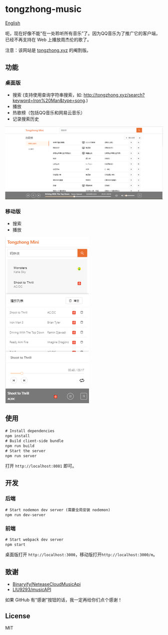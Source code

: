# tongzhong-music
<a href="./README_en.md">English</a>
<p>呃，现在好像不能“在一处聆听所有音乐”了。因为QQ音乐为了推广它的客户端，已经不再支持在 Web 上播放周杰伦的歌了。</p>
<p>注意：该网站是 <a href="http://tongzhong.xyz">tongzhong.xyz</a> 的阉割版。</p>

## 功能
### 桌面版
- 搜索
 (支持使用查询字符串搜索，如: <a href="http://tongzhong.xyz/search?keyword=Iron%20Man&type=song" >http://tongzhong.xyz/search?keyword=Iron%20Man&type=song</a>.)
- 播放
- 热歌榜（包括QQ音乐和网易云音乐）
- 记录搜索历史

<img src="./screenshots/desktop.PNG" alt="desktop">

### 移动版
- 搜索
- 播放

<img src="./screenshots/m.PNG" alt="mobile">

## 使用
    # Install dependencies
    npm install
    # Build client-side bundle
    npm run build
    # Start the server
    npm run server
打开 `http://localhost:8081` 即可。

## 开发
### 后端
    # Start nodemon dev server (需要全局安装 nodemon)
    npm run dev-server

### 前端
    # Start webpack dev server
    npm start
桌面版打开 `http://localhost:3000`，移动版打开`http://localhost:3000/m`。

## 致谢
- <a href="https://github.com/Binaryify/NeteaseCloudMusicApi">Binaryify/NeteaseCloudMusicApi</a>
- <a href="https://github.com/LIU9293/musicAPI">LIU9293/musicAPI</a>
<p>如果 GitHub 有“感谢”按钮的话，我一定再给你们点个感谢！</p>

## License
MIT
